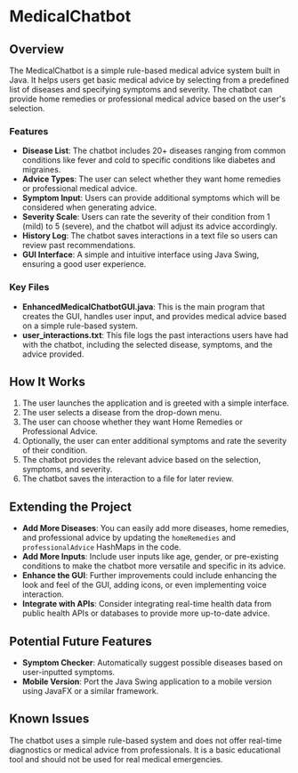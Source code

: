 # MedicalChatbot

## Overview
The MedicalChatbot is a simple rule-based medical advice system built in Java. It helps users get basic medical advice by selecting from a predefined list of diseases and specifying symptoms and severity. The chatbot can provide home remedies or professional medical advice based on the user's selection.

### Features
- **Disease List**: The chatbot includes 20+ diseases ranging from common conditions like fever and cold to specific conditions like diabetes and migraines.
- **Advice Types**: The user can select whether they want home remedies or professional medical advice.
- **Symptom Input**: Users can provide additional symptoms which will be considered when generating advice.
- **Severity Scale**: Users can rate the severity of their condition from 1 (mild) to 5 (severe), and the chatbot will adjust its advice accordingly.
- **History Log**: The chatbot saves interactions in a text file so users can review past recommendations.
- **GUI Interface**: A simple and intuitive interface using Java Swing, ensuring a good user experience.

### Key Files
- **EnhancedMedicalChatbotGUI.java**: This is the main program that creates the GUI, handles user input, and provides medical advice based on a simple rule-based system.
- **user_interactions.txt**: This file logs the past interactions users have had with the chatbot, including the selected disease, symptoms, and the advice provided.

## How It Works
1. The user launches the application and is greeted with a simple interface.
2. The user selects a disease from the drop-down menu.
3. The user can choose whether they want Home Remedies or Professional Advice.
4. Optionally, the user can enter additional symptoms and rate the severity of their condition.
5. The chatbot provides the relevant advice based on the selection, symptoms, and severity.
6. The chatbot saves the interaction to a file for later review.

## Extending the Project
- **Add More Diseases**: You can easily add more diseases, home remedies, and professional advice by updating the `homeRemedies` and `professionalAdvice` HashMaps in the code.
- **Add More Inputs**: Include user inputs like age, gender, or pre-existing conditions to make the chatbot more versatile and specific in its advice.
- **Enhance the GUI**: Further improvements could include enhancing the look and feel of the GUI, adding icons, or even implementing voice interaction.
- **Integrate with APIs**: Consider integrating real-time health data from public health APIs or databases to provide more up-to-date advice.

## Potential Future Features
- **Symptom Checker**: Automatically suggest possible diseases based on user-inputted symptoms.
- **Mobile Version**: Port the Java Swing application to a mobile version using JavaFX or a similar framework.

## Known Issues
The chatbot uses a simple rule-based system and does not offer real-time diagnostics or medical advice from professionals. It is a basic educational tool and should not be used for real medical emergencies.

